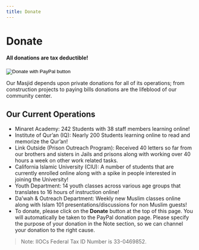 ```yaml
---
title: Donate
---
```


# Donate

#### All donations are tax deductible!


<form action="https://www.paypal.com/cgi-bin/webscr" method="post" target="_blank">
<input type="hidden" name="cmd" value="_donations" />
<input type="hidden" name="business" value="donation@iioc.com" />
<input type="hidden" name="currency_code" value="USD" />
<input type="image" src="https://www.paypalobjects.com/en_US/i/btn/btn_donateCC_LG.gif" border="0" name="submit" title="PayPal - The safer, easier way to pay online!" alt="Donate with PayPal button" />
<img alt="" border="0" src="https://www.paypal.com/en_US/i/scr/pixel.gif" width="1" height="1" />
</form>


Our Masjid depends upon private donations for all of its operations; from construction projects to paying bills donations are the lifeblood of our community center.

## Our Current Operations
* Minaret Academy: 242 Students with 38 staff members learning online!
* Institute of Qur’an (IQ): Nearly 200 Students learning online to read and memorize the Qur’an!
* Link Outside (Prison Outreach Program): Received 40 letters so far from our brothers and sisters in Jails and prisons along with working over 40 hours a week on other work related tasks.
* California Islamic University (CIU):  A number of students that are currently enrolled online along with a spike in people interested in joining the University!
* Youth Department: 14 youth classes across various age groups that translates to 16 hours of instruction online!
* Da’wah & Outreach Department: Weekly new Muslim classes online along with Islam 101 presentations/discussions for non Muslim guests!
* To donate, please click on the **Donate** button at the top of this page. You will automatically be taken to the PayPal donation page. Please specify the purpose of your donation in the Note section, so we can channel your donation to the right cause.

> Note: IIOCs Federal Tax ID Number is 33-0469852.
